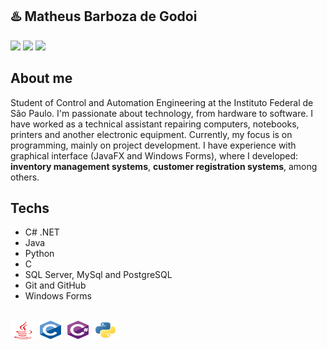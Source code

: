 ## ♨️ Matheus Barboza de Godoi

<div> 
    <a href="https://instagram.com/mthehang" target="_blank"><img src="https://img.shields.io/badge/-Instagram-%23E4405F?style=for-the-badge&logo=instagram&logoColor=white" target="_blank"></a>
  <a href = "mailto:matheus@vts.com.br? Subject: Quero entrar em contato.&body=Olá, Matheus."><img src="https://img.shields.io/badge/-Gmail-%23333?style=for-the-badge&logo=gmail&logoColor=white" target="_blank"></a>
  <a href="https://www.linkedin.com/in/matheus-godoi-104815252/" target="_blank"><img src="https://img.shields.io/badge/-LinkedIn-%230077B5?style=for-the-badge&logo=linkedin&logoColor=white" target="_blank"></a> 
 
</div>


## About me

Student of Control and Automation Engineering at the Instituto Federal de São Paulo. I'm passionate about technology, from hardware to software. I have worked as a technical assistant repairing computers, notebooks, printers and another electronic equipment. Currently, my focus is on programming, mainly on project development. I have experience with graphical interface (JavaFX and Windows Forms), where I developed: **inventory management systems**, **customer registration systems**, among others.
  
## Techs

- C# .NET
- Java
- Python
- C
- SQL Server, MySql and PostgreSQL
- Git and GitHub
- Windows Forms
<div style="display: inline_block"><br>
  <img align="center" alt="Rafa-Js" height="30" width="40" src="https://raw.githubusercontent.com/devicons/devicon/master/icons/java/java-plain.svg">
  <img align="center" alt="Rafa-CSS" height="30" width="40" src="https://raw.githubusercontent.com/devicons/devicon/master/icons/c/c-original.svg">
  <img align="center" alt="Rafa-Csharp" height="30" width="40" src="https://raw.githubusercontent.com/devicons/devicon/master/icons/csharp/csharp-original.svg">
  <img align="center" alt="Rafa-Python" height="30" width="40" src="https://raw.githubusercontent.com/devicons/devicon/master/icons/python/python-original.svg">
</div>
